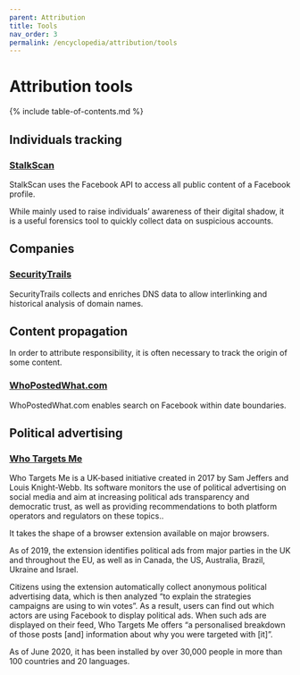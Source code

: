 ```yaml
---
parent: Attribution
title: Tools
nav_order: 3
permalink: /encyclopedia/attribution/tools
---
```


# Attribution tools

{% include table-of-contents.md %}

## Individuals tracking

### [StalkScan](http://stalkscan.com/)

StalkScan uses the Facebook API to access all public content of a Facebook profile.

While mainly used to raise individuals’ awareness of their digital shadow, it is a useful forensics tool to quickly collect data on suspicious accounts.


## Companies

### [SecurityTrails](https://securitytrails.com)

SecurityTrails collects and enriches DNS data to allow interlinking and historical analysis of domain names.


## Content propagation

In order to attribute responsibility, it is often necessary to track the origin of some content.

### [WhoPostedWhat.com](https://whopostedwhat.com)

WhoPostedWhat.com enables search on Facebook within date boundaries.

## Political advertising

### [Who Targets Me](https://whotargets.me/en/about-who-targets-me/)

Who Targets Me is a UK-based initiative created in 2017 by Sam Jeffers and Louis Knight-Webb. Its software monitors the use of political advertising on social media and aim at increasing political ads transparency and democratic trust, as well as providing recommendations to both platform operators and regulators on these topics..

It takes the shape of a browser extension available on major browsers.

As of 2019, the extension identifies political ads from major parties in the UK and throughout the EU, as well as in Canada, the US, Australia, Brazil, Ukraine and Israel.

Citizens using the extension automatically collect anonymous political advertising data, which is then analyzed “to explain the strategies campaigns are using to win votes”. As a result, users can find out which actors are using Facebook to display political ads. When such ads are displayed on their feed, Who Targets Me offers “a personalised breakdown of those posts [and] information about why you were targeted with [it]”.

As of June 2020, it has been installed by over 30,000 people in more than 100 countries and 20 languages.
